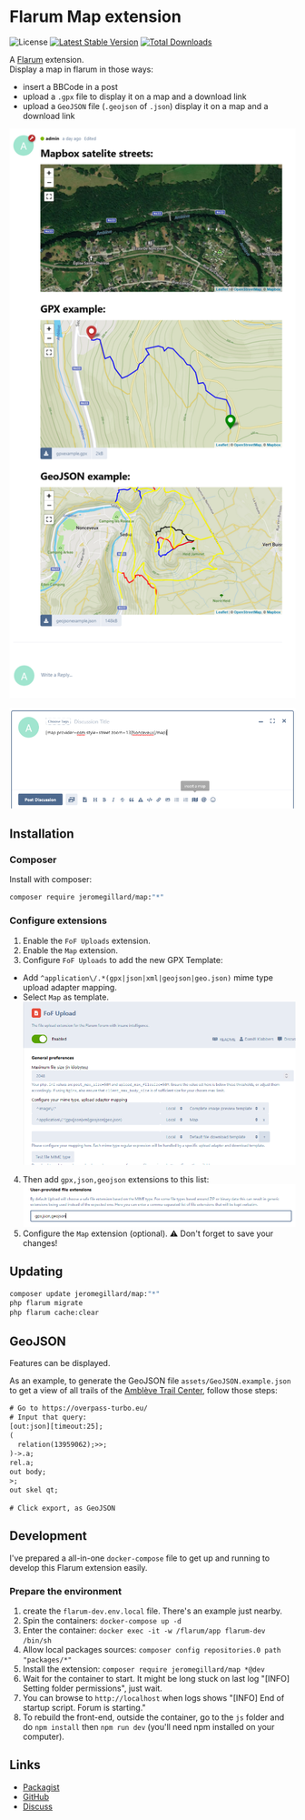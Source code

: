 # Flarum Map extension

![License](https://img.shields.io/badge/license-GPL-3.0-blue.svg) [![Latest Stable Version](https://img.shields.io/packagist/v/jeromegillard/flarum-map.svg)](https://packagist.org/packages/jeromegillard/flarum-map) [![Total Downloads](https://img.shields.io/packagist/dt/jeromegillard/flarum-map.svg)](https://packagist.org/packages/jeromegillard/flarum-map)

A [Flarum](http://flarum.org) extension.  
Display a map in flarum in those ways:
 - insert a BBCode in a post
 - upload a `.gpx` file to display it on a map and a download link
 - upload a `GeoJSON` file (`.geojson` of `.json`) display it on a map and a download link

 ![Snaphost](assets/readme-snapshot.png)

 ![Post icon](assets/readme-post-icon.png)

## Installation

### Composer
Install with composer:

```sh
composer require jeromegillard/map:"*"
```

### Configure extensions
1. Enable the `FoF Uploads` extension.
2. Enable the `Map` extension.
3. Configure `FoF Uploads` to add the new GPX Template: 
  - Add `^application\/.*(gpx|json|xml|geojson|geo.json)` mime type upload adapter mapping.
  - Select `Map` as template.
![Setup FoF Upload MIME type](assets/readme-fof-upload-mime.png)
4. Then add `gpx,json,geojson` extensions to this list:
![Setup FoF Upload MIME type](assets/readme-fof-upload-extensions.png)
5. Configure the `Map` extension (optional).
:warning: Don't forget to save your changes!

## Updating

```sh
composer update jeromegillard/map:"*"
php flarum migrate
php flarum cache:clear
```

## GeoJSON

Features can be displayed.

As an example, to generate the GeoJSON file `assets/GeoJSON.example.json` to get a view of all trails of the [Amblève Trail Center](https://endurovtt.be), follow those steps:
```
# Go to https://overpass-turbo.eu/
# Input that query:
[out:json][timeout:25];
(
  relation(13959062);>>;
)->.a;
rel.a;
out body;
>;
out skel qt;

# Click export, as GeoJSON
```

## Development

I've prepared a all-in-one `docker-compose` file to get up and running to develop this Flarum extension easily.

### Prepare the environment
1. create the `flarum-dev.env.local` file. There's an example just nearby.
1. Spin the containers: `docker-compose up -d`
1. Enter the container: `docker exec -it -w /flarum/app flarum-dev /bin/sh`
1. Allow local packages sources: `composer config repositories.0 path "packages/*"`
1. Install the extension: `composer require jeromegillard/map *@dev`
1. Wait for the container to start. It might be long stuck on last log "[INFO] Setting folder permissions", just wait.
1. You can browse to `http://localhost` when logs shows "[INFO] End of startup script. Forum is starting."
1. To rebuild the front-end, outside the container, go to the `js` folder and do `npm install` then `npm run dev` (you'll need npm installed on your computer). 

## Links

- [Packagist](https://packagist.org/packages/jeromegillard/osm)
- [GitHub](https://github.com/jeromegillard/osm)
- [Discuss](https://discuss.flarum.org/d/PUT_DISCUSS_SLUG_HERE)
